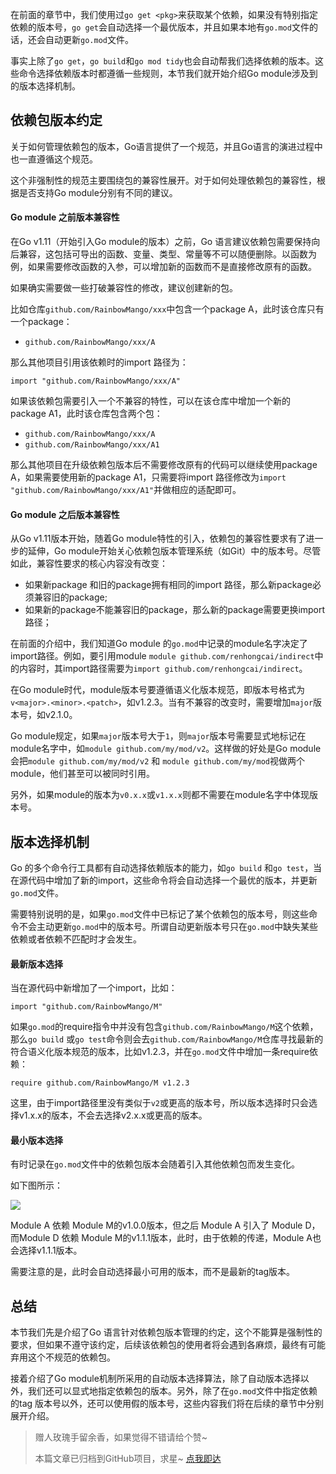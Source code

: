 在前面的章节中，我们使用过`go get <pkg>`来获取某个依赖，如果没有特别指定依赖的版本号，`go get`会自动选择一个最优版本，并且如果本地有`go.mod`文件的话，还会自动更新`go.mod`文件。

事实上除了`go get`，`go build`和`go mod tidy`也会自动帮我们选择依赖的版本。这些命令选择依赖版本时都遵循一些规则，本节我们就开始介绍Go module涉及到的版本选择机制。

## 依赖包版本约定
关于如何管理依赖包的版本，Go语言提供了一个规范，并且Go语言的演进过程中也一直遵循这个规范。

这个非强制性的规范主要围绕包的兼容性展开。对于如何处理依赖包的兼容性，根据是否支持Go module分别有不同的建议。

#### Go module 之前版本兼容性
在Go v1.11（开始引入Go module的版本）之前，Go 语言建议依赖包需要保持向后兼容，这包括可导出的函数、变量、类型、常量等不可以随便删除。以函数为例，如果需要修改函数的入参，可以增加新的函数而不是直接修改原有的函数。

如果确实需要做一些打破兼容性的修改，建议创建新的包。

比如仓库`github.com/RainbowMango/xxx`中包含一个package A，此时该仓库只有一个package：
- `github.com/RainbowMango/xxx/A`

那么其他项目引用该依赖时的import 路径为：
```
import "github.com/RainbowMango/xxx/A"
```

如果该依赖包需要引入一个不兼容的特性，可以在该仓库中增加一个新的package A1，此时该仓库包含两个包：
- `github.com/RainbowMango/xxx/A`
- `github.com/RainbowMango/xxx/A1`

那么其他项目在升级依赖包版本后不需要修改原有的代码可以继续使用package A，如果需要使用新的package A1，只需要将import 路径修改为`import "github.com/RainbowMango/xxx/A1"`并做相应的适配即可。

#### Go module 之后版本兼容性
从Go v1.11版本开始，随着Go module特性的引入，依赖包的兼容性要求有了进一步的延伸，Go module开始关心依赖包版本管理系统（如Git）中的版本号。尽管如此，兼容性要求的核心内容没有改变：
- 如果新package 和旧的package拥有相同的import 路径，那么新package必须兼容旧的package; 
- 如果新的package不能兼容旧的package，那么新的package需要更换import路径；

在前面的介绍中，我们知道Go module 的`go.mod`中记录的module名字决定了import路径。例如，要引用module `module github.com/renhongcai/indirect`中的内容时，其import路径需要为`import github.com/renhongcai/indirect`。

在Go module时代，module版本号要遵循语义化版本规范，即版本号格式为`v<major>.<minor>.<patch>`，如v1.2.3。当有不兼容的改变时，需要增加`major`版本号，如v2.1.0。

Go module规定，如果`major`版本号大于`1`，则`major`版本号需要显式地标记在module名字中，如`module github.com/my/mod/v2`。这样做的好处是Go module 会把`module github.com/my/mod/v2` 和 `module github.com/my/mod`视做两个module，他们甚至可以被同时引用。

另外，如果module的版本为`v0.x.x`或`v1.x.x`则都不需要在module名字中体现版本号。

## 版本选择机制
Go 的多个命令行工具都有自动选择依赖版本的能力，如`go build` 和`go test`，当在源代码中增加了新的import，这些命令将会自动选择一个最优的版本，并更新`go.mod`文件。

需要特别说明的是，如果`go.mod`文件中已标记了某个依赖包的版本号，则这些命令不会主动更新`go.mod`中的版本号。所谓自动更新版本号只在`go.mod`中缺失某些依赖或者依赖不匹配时才会发生。

#### 最新版本选择
当在源代码中新增加了一个import，比如：
```
import "github.com/RainbowMango/M"
```
如果`go.mod`的require指令中并没有包含`github.com/RainbowMango/M`这个依赖，那么`go build` 或`go test`命令则会去`github.com/RainbowMango/M`仓库寻找最新的符合语义化版本规范的版本，比如v1.2.3，并在`go.mod`文件中增加一条require依赖：
```
require github.com/RainbowMango/M v1.2.3
```

这里，由于import路径里没有类似于`v2`或更高的版本号，所以版本选择时只会选择v1.x.x的版本，不会去选择v2.x.x或更高的版本。

#### 最小版本选择
有时记录在`go.mod`文件中的依赖包版本会随着引入其他依赖包而发生变化。

如下图所示：

![](images/gomodule_minimal_version.png)

Module A 依赖 Module M的v1.0.0版本，但之后 Module A 引入了 Module D，而Module D 依赖 Module M的v1.1.1版本，此时，由于依赖的传递，Module A也会选择v1.1.1版本。

需要注意的是，此时会自动选择最小可用的版本，而不是最新的tag版本。

## 总结
本节我们先是介绍了Go 语言针对依赖包版本管理的约定，这个不能算是强制性的要求，但如果不遵守该约定，后续该依赖包的使用者将会遇到各麻烦，最终有可能弃用这个不规范的依赖包。

接着介绍了Go module机制所采用的自动版本选择算法，除了自动版本选择以外，我们还可以显式地指定依赖包的版本。另外，除了在`go.mod`文件中指定依赖的tag 版本号以外，还可以使用假的版本号，这些内容我们将在后续的章节中分别展开介绍。


> 赠人玫瑰手留余香，如果觉得不错请给个赞~
> 
> 本篇文章已归档到GitHub项目，求星~ [点我即达](https://github.com/RainbowMango/GoExpertProgramming)
